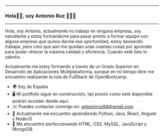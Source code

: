 
---------------------------
### Hola👋🏻, soy Antonio Ruz 👨🏻‍💻
---------------------------

Hola, soy Antonio, actualmente no trabajo en ninguna empresa, soy estudiante y estoy formandome para pasar pronto a formar equipo con alguna empresa que quiera darme esa oportunidad, estoy deseando trabajar, pero creo que aún me quedan unas cuantas cosas por aprender para poder ofrecer la máxima calidad y eficiencia. Cuando esté listo lo sabréis. 

Actualmente me estoy formando a través de un Grado Superior en Desarrollo de Aplicaciones Multiplataforma, aunque en mi tiempo libre me encuentro realizando la ruta de FullStack de OpenBootcamp.

*   🌍  Soy de España
*   🖥️  Mi portfolio sigue en construcción, tan pronto como esté disponible podrán acceder desde aquí.
*   ✉️  Puedes contactar conmigo en: [antonioruz84@gmail.com](mailto:antonioruz84@gmail.com)
*   🧠  Actualmente me encuentro aprendiendo Python, Java, React, Angular y NodeJS
*   🚀  Me encuentro perfeccionando HTML, CSS, MySQL, JavaScript y MongoDB
